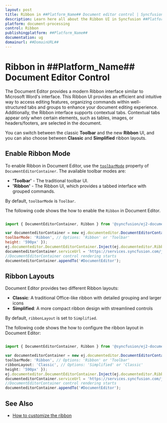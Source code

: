 ```yaml
---
layout: post
title: Ribbon in ##Platform_Name## Document editor control | Syncfusion
description: Learn here all about the Ribbon UI in Syncfusion ##Platform_Name## Document editor control, how to switch between Ribbon and Toolbar modes.
platform: document-processing
control: Ribbon
publishingplatform: ##Platform_Name##
documentation: ug
domainurl: ##DomainURL##
---
```


# Ribbon in ##Platform_Name## Document Editor Control

The Document Editor provides a modern Ribbon interface similar to Microsoft Word's interface. This Ribbon UI provides an efficient and intuitive way to access editing features, organizing commands within well-structured tabs and groups to enhance your document editing experience. Additionally, the Ribbon interface supports contextual tabs. Contextual tabs appear only when certain elements, such as tables, images, or headers/footers, are selected in the document.

You can switch between the classic **Toolbar** and the new **Ribbon** UI, and you can also choose between **Classic** and **Simplified** ribbon layouts.

## Enable Ribbon Mode

To enable Ribbon in Document Editor, use the [`toolbarMode`](https://ej2.syncfusion.com/javascript/documentation/api/document-editor-container#toolbarmode) property of `DocumentEditorContainer`. The available toolbar modes are:

- **'Toolbar'** - The traditional toolbar UI.
- **'Ribbon'** - The Ribbon UI, which provides a tabbed interface with grouped commands.

By default, `toolbarMode` is `Toolbar`.

The following code shows the how to enable the `Ribbon` in Document Editor.

```js

import { DocumentEditorContainer, Ribbon } from '@syncfusion/ej2-documenteditor';

var documenteditorContainer = new ej.documenteditor.DocumentEditorContainer({ enableToolbar: true, 
toolbarMode: 'Ribbon', // Options: 'Ribbon' or 'Toolbar'
height: '590px' });
ej.documenteditor.DocumentEditorContainer.Inject(ej.documenteditor.Ribbon);
documenteditorContainer.serviceUrl = 'https://services.syncfusion.com/js/production/api/documenteditor/';
//DocumentEditorContainer control rendering starts
documenteditorContainer.appendTo('#DocumentEditor');
```

## Ribbon Layouts

Document Editor provides two different Ribbon layouts:

- **Classic**: A traditional Office-like ribbon with detailed grouping and larger icons
- **Simplified**: A more compact ribbon design with streamlined controls

By default, `ribbonLayout` is set to `Simplified`. 

The following code shows the how to configure the ribbon layout in Document Editor:

```ts

import { DocumentEditorContainer, Ribbon } from '@syncfusion/ej2-documenteditor';

var documenteditorContainer = new ej.documenteditor.DocumentEditorContainer({ enableToolbar: true, 
toolbarMode: 'Ribbon', // Options: 'Ribbon' or 'Toolbar'
ribbonLayout: 'Classic', // Options: 'Simplified' or 'Classic'
height: '590px' });
ej.documenteditor.DocumentEditorContainer.Inject(ej.documenteditor.Ribbon);
documenteditorContainer.serviceUrl = 'https://services.syncfusion.com/js/production/api/documenteditor/';
//DocumentEditorContainer control rendering starts
documenteditorContainer.appendTo('#DocumentEditor');
```

## See Also

* [How to customize the ribbon](./how-to/customize-ribbon)